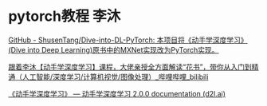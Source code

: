 # pytorch教程 李沐

[GitHub - ShusenTang/Dive-into-DL-PyTorch: 本项目将《动手学深度学习》(Dive into Deep Learning)原书中的MXNet实现改为PyTorch实现。](https://github.com/ShusenTang/Dive-into-DL-PyTorch/tree/master)

[跟着李沐【动手学深度学习】课程，大佬亲授全方面解读“花书”，带你从入门到精通（人工智能/深度学习/计算机视觉/图像处理）_哔哩哔哩_bilibili](https://www.bilibili.com/video/BV1QP411j7jB/?spm_id_from=333.337.search-card.all.click&vd_source=a8ee18bc6643a102fd5b9ca976638dd0)

[《动手学深度学习》 — 动手学深度学习 2.0.0 documentation (d2l.ai)](https://zh-v2.d2l.ai/)




